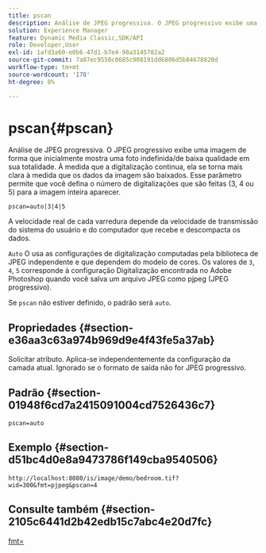 ```yaml
---
title: pscan
description: Análise de JPEG progressiva. O JPEG progressivo exibe uma imagem de forma que inicialmente mostra uma foto indefinida/de baixa qualidade em sua totalidade.
solution: Experience Manager
feature: Dynamic Media Classic,SDK/API
role: Developer,User
exl-id: 1afd3a60-e0b6-47d1-b7e4-98a3145782a2
source-git-commit: 7a07ec9550c0685c908191dd6806d5b84678820d
workflow-type: tm+mt
source-wordcount: '178'
ht-degree: 0%

---
```


# pscan{#pscan}

Análise de JPEG progressiva. O JPEG progressivo exibe uma imagem de forma que inicialmente mostra uma foto indefinida/de baixa qualidade em sua totalidade. À medida que a digitalização continua, ela se torna mais clara à medida que os dados da imagem são baixados. Esse parâmetro permite que você defina o número de digitalizações que são feitas (3, 4 ou 5) para a imagem inteira aparecer.

`pscan=auto|3|4|5`

A velocidade real de cada varredura depende da velocidade de transmissão do sistema do usuário e do computador que recebe e descompacta os dados.

`Auto` O usa as configurações de digitalização computadas pela biblioteca de JPEG independente e que dependem do modelo de cores. Os valores de `3`, `4`, `5` corresponde à configuração Digitalização encontrada no Adobe Photoshop quando você salva um arquivo JPEG como pjpeg (JPEG progressivo).

Se `pscan` não estiver definido, o padrão será `auto`.

## Propriedades {#section-e36aa3c63a974b969d9e4f43fe5a37ab}

Solicitar atributo. Aplica-se independentemente da configuração da camada atual. Ignorado se o formato de saída não for JPEG progressivo.

## Padrão {#section-01948f6cd7a2415091004cd7526436c7}

`pscan=auto`

## Exemplo {#section-d51bc4d0e8a9473786f149cba9540506}

`http://localhost:8080/is/image/demo/bedroom.tif?wid=300&fmt=pjpeg&pscan=4`

## Consulte também {#section-2105c6441d2b42edb15c7abc4e20d7fc}

[fmt=](../../../../../is-api/http-ref/image-serving-api-ref/c-http-protocol-reference/c-command-reference/r-is-http-fmt.md#reference-cdf10043423b45ba9fe15157fb3ae37a)
